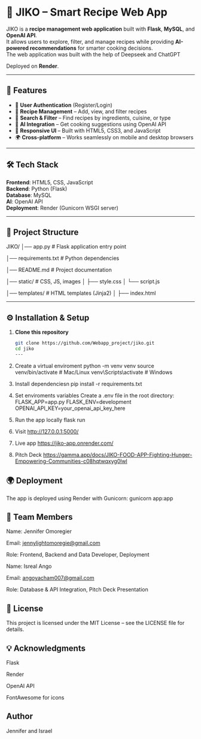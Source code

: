 # 🍳 JIKO – Smart Recipe Web App

JIKO is a **recipe management web application** built with **Flask**, **MySQL**, and **OpenAI API**.  
It allows users to explore, filter, and manage recipes while providing **AI-powered recommendations** for smarter cooking decisions.  
The web application was built with the help of Deepseek and ChatGPT 

Deployed on **Render**.

----

## 🚀 Features
- 🔐 **User Authentication** (Register/Login)
- 🥘 **Recipe Management** – Add, view, and filter recipes
- 🧾 **Search & Filter** – Find recipes by ingredients, cuisine, or type
- 🤖 **AI Integration** – Get cooking suggestions using OpenAI API
- 🎨 **Responsive UI** – Built with HTML5, CSS3, and JavaScript
- 🌍 **Cross-platform** – Works seamlessly on mobile and desktop browsers

---

## 🛠️ Tech Stack
**Frontend**: HTML5, CSS, JavaScript  
**Backend**: Python (Flask)  
**Database**: MySQL  
**AI**: OpenAI API  
**Deployment**: Render (Gunicorn WSGI server)

---

## 📂 Project Structure
JIKO/
│── app.py # Flask application entry point

│── requirements.txt # Python dependencies

│── README.md # Project documentation

│── static/ # CSS, JS, images
│ ├── style.css
│ └── script.js

│── templates/ # HTML templates (Jinja2)
│ ├── index.html



---

## ⚙️ Installation & Setup

1. **Clone this repository**
   ```bash
   git clone https://github.com/Webapp_project/jiko.git
   cd jiko
   ---
   
2. Create a virtual enviroment 
 python -m venv venv
source venv/bin/activate   # Mac/Linux
venv\Scripts\activate      # Windows

3. Install dependenciesn
pip install -r requirements.txt

4. Set enviroments variables
 Create a .env file in the root directory:
FLASK_APP=app.py
FLASK_ENV=development
OPENAI_API_KEY=your_openai_api_key_here

5. Run the app locally
   flask run

6. Visit
   http://127.0.0.1:5000/

7. Live app
   https://jiko-app.onrender.com/

8. Pitch Deck
   https://gamma.app/docs/JIKO-FOOD-APP-Fighting-Hunger-Empowering-Communities-c08hqtwqxyg0lwl

## 🌍 Deployment

The app is deployed using Render with Gunicorn: 
gunicorn app:app

## 👥 Team Members
Name: Jennifer Omoregier 

Email: jennylightomoregie@gmail.com

Role: Frontend, Backend and Data Developer, Deployment

Name: Isreal Ango 

Email: angoyacham007@gmail.com

Role: Database & API Integration, Pitch Deck Presentation
	
## 📜 License

This project is licensed under the MIT License – see the LICENSE
 file for details.

## 💡 Acknowledgments

Flask

Render

OpenAI API

FontAwesome
 for icons

## Author 
Jennifer and Israel
